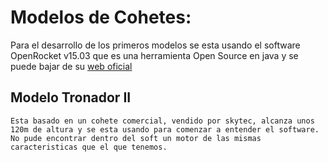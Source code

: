 # Modelos de Cohetes:

Para el desarrollo de los primeros modelos se esta usando el software OpenRocket v15.03 que es una herramienta Open Source en java y se puede bajar de su [web oficial](http://openrocket.info/)

## Modelo Tronador II
    Esta basado en un cohete comercial, vendido por skytec, alcanza unos 120m de altura y se esta usando para comenzar a entender el software.
    No pude encontrar dentro del soft un motor de las mismas caracteristicas que el que tenemos.

